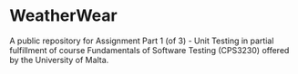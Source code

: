 # WeatherWear
A public repository for Assignment Part 1 (of 3) - Unit Testing in partial fulfillment of course Fundamentals of Software Testing (CPS3230) offered by the University of Malta.
